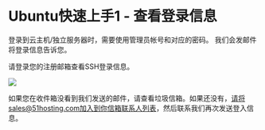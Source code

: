 <!-- --- tag: Ubuntu上手 -->
# Ubuntu快速上手1 - 查看登录信息
登录到云主机/独立服务器时，需要使用管理员帐号和对应的密码。
我们会发邮件将登录信息告诉您。

请登录您的注册邮箱查看SSH登录信息。

  ![](http://wiki.emagineconcept.com/_media/kb/provision/qq%E5%9B%BE%E7%89%8720140305181530.jpg?t=1394014583&w=360&h=205&tok=ece7df)

如果您在收件箱没看到我们发送的邮件，请查看垃圾信箱。如果还没有，请将sales@51hosting.com加入到你信箱联系人列表，然后联系我们再次发送登入信息。
